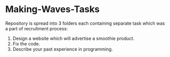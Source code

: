 # Making-Waves-Tasks

Repository is spread into 3 folders each containing separate task which was a part of recruitment process:

1. Design a website which will advertise a smoothie product.
2. Fix the code.
3. Describe your past experience in programming.
